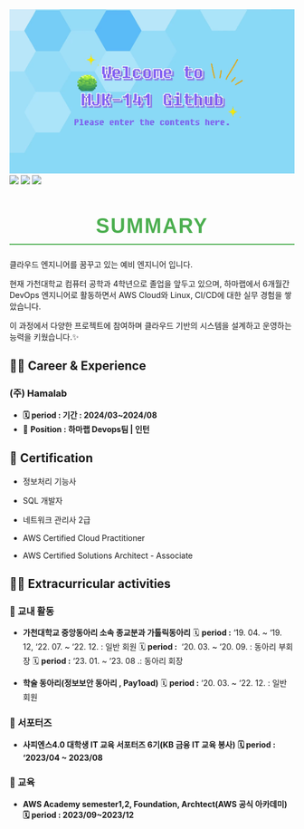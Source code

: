 <div align="center">
  <img src="asset\github_profile.gif" />
</div>
<a href="www.linkedin.com/in/재만-김-576ba7309"><img src="https://img.shields.io/badge/Linkedin-0A66C2?style=flat-square&logo=linkedin"/></a> <a href="https://www.instagram.com/kjm6561/"><img src="https://img.shields.io/badge/Instagram-E4405F?style=flat-square&logo=Instagram&logoColor=white"/></a> <a href="링크"><img src="https://img.shields.io/badge/Notion-000000?style=flat-square&logo=Notion&logoColor=로고색"/></a>


<h1 style="font-family: Arial, sans-serif; color: #4CAF50; text-align: center; font-size: 36px; text-transform: uppercase; letter-spacing: 2px; border-bottom: 2px solid #4CAF50; padding-bottom: 10px; ">Summary</h1>

클라우드 엔지니어를 꿈꾸고 있는 예비 엔지니어 입니다.

현재 가천대학교 컴퓨터 공학과 4학년으로 졸업을 앞두고 있으며, 하마랩에서 6개월간 DevOps 엔지니어로 활동하면서 AWS Cloud와 Linux, CI/CD에 대한 실무 경험을 쌓았습니다.

이 과정에서 다양한 프로젝트에 참여하며 클라우드 기반의 시스템을 설계하고 운영하는 능력을 키웠습니다.✨

## ✍🏻 Career & Experience
### **(주) Hamalab**
- **🗓️ period : 기간 : 2024/03~2024/08**
- 👔 **Position : 하마랩 Devops팀 | 인턴**


## 🔎 Certification
- 정보처리 기능사

- SQL 개발자

- 네트워크 관리사 2급

- AWS Certified Cloud Practitioner

- AWS Certified Solutions Architect - Associate

## 🙋🏻 Extracurricular activities
### 💬 교내 활동
- **가천대학교 중앙동아리 소속 종교분과 가톨릭동아리**
    🗓️ **period :** ‘19. 04. ~ ‘19. 12, ‘22. 07. ~ ‘22. 12. : 일반 회원
    🗓️ **period :**  ‘20. 03. ~ ‘20. 09. : 동아리 부회장
    🗓️ **period :** ‘23. 01. ~ ‘23. 08 .: 동아리 회장

- **학술 동아리(정보보안 동아리 , Pay1oad)**
    🗓️ **period :** ‘20. 03. ~ ‘22. 12. : 일반 회원
    
### 💬 서포터즈
- **사피엔스4.0 대학생 IT 교육 서포터즈 6기(KB 금융 IT 교육 봉사)**
    **🗓️ period : ‘2023/04 ~ 2023/08**

### 💬 교육
- **AWS Academy semester1,2, Foundation, Archtect(AWS 공식 아카데미)**
    **🗓️ period : 2023/09~2023/12**

